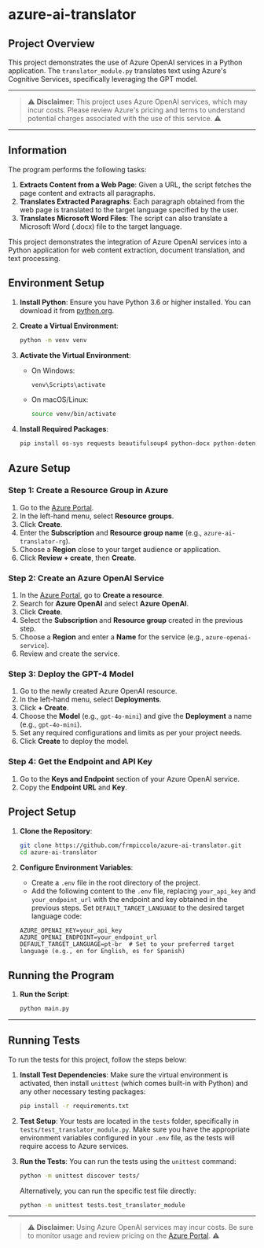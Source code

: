 # azure-ai-translator

## Project Overview

This project demonstrates the use of Azure OpenAI services in a Python application. The `translator_module.py` translates text using Azure's Cognitive Services, specifically leveraging the GPT model.

---

> ⚠ **Disclaimer**: This project uses Azure OpenAI services, which may incur costs. Please review Azure's pricing and terms to understand potential charges associated with the use of this service. ⚠

---

## Information

The program performs the following tasks:

1. **Extracts Content from a Web Page**: Given a URL, the script fetches the page content and extracts all paragraphs.
2. **Translates Extracted Paragraphs**: Each paragraph obtained from the web page is translated to the target language specified by the user.
3. **Translates Microsoft Word Files**: The script can also translate a Microsoft Word (.docx) file to the target language.

This project demonstrates the integration of Azure OpenAI services into a Python application for web content extraction, document translation, and text processing.


## Environment Setup

1. **Install Python**: Ensure you have Python 3.6 or higher installed. You can download it from [python.org](https://www.python.org/).

2. **Create a Virtual Environment**:
    ```bash
    python -m venv venv
    ```

3. **Activate the Virtual Environment**:
    - On Windows:
        ```bash
        venv\Scripts\activate
        ```
    - On macOS/Linux:
        ```bash
        source venv/bin/activate
        ```

4. **Install Required Packages**:
    ```bash
    pip install os-sys requests beautifulsoup4 python-docx python-dotenv
    ```

## Azure Setup

### Step 1: Create a Resource Group in Azure

1. Go to the [Azure Portal](https://portal.azure.com/).
2. In the left-hand menu, select **Resource groups**.
3. Click **Create**.
4. Enter the **Subscription** and **Resource group name** (e.g., `azure-ai-translator-rg`).
5. Choose a **Region** close to your target audience or application.
6. Click **Review + create**, then **Create**.

### Step 2: Create an Azure OpenAI Service

1. In the [Azure Portal](https://portal.azure.com/), go to **Create a resource**.
2. Search for **Azure OpenAI** and select **Azure OpenAI**.
3. Click **Create**.
4. Select the **Subscription** and **Resource group** created in the previous step.
5. Choose a **Region** and enter a **Name** for the service (e.g., `azure-openai-service`).
6. Review and create the service.

### Step 3: Deploy the GPT-4 Model

1. Go to the newly created Azure OpenAI resource.
2. In the left-hand menu, select **Deployments**.
3. Click **+ Create**.
4. Choose the **Model** (e.g., `gpt-4o-mini`) and give the **Deployment** a name (e.g., `gpt-4o-mini`).
5. Set any required configurations and limits as per your project needs.
6. Click **Create** to deploy the model.

### Step 4: Get the Endpoint and API Key

1. Go to the **Keys and Endpoint** section of your Azure OpenAI service.
2. Copy the **Endpoint URL** and **Key**.


## Project Setup

1. **Clone the Repository**:
    ```bash
    git clone https://github.com/frmpiccolo/azure-ai-translator.git
    cd azure-ai-translator
    ```

2. **Configure Environment Variables**:
    - Create a `.env` file in the root directory of the project.
    - Add the following content to the `.env` file, replacing `your_api_key` and `your_endpoint_url` with the endpoint and key obtained in the previous steps. Set `DEFAULT_TARGET_LANGUAGE` to the desired target language code:
    
    ```env
    AZURE_OPENAI_KEY=your_api_key
    AZURE_OPENAI_ENDPOINT=your_endpoint_url
    DEFAULT_TARGET_LANGUAGE=pt-br  # Set to your preferred target language (e.g., en for English, es for Spanish)    
    ```

## Running the Program

1. **Run the Script**:
    ```bash
    python main.py
    ```

---

## Running Tests

To run the tests for this project, follow the steps below:

1. **Install Test Dependencies**:
    Make sure the virtual environment is activated, then install `unittest` (which comes built-in with Python) and any other necessary testing packages:
    ```bash
    pip install -r requirements.txt
    ```

2. **Test Setup**:
    Your tests are located in the `tests` folder, specifically in `tests/test_translator_module.py`. Make sure you have the appropriate environment variables configured in your `.env` file, as the tests will require access to Azure services.

3. **Run the Tests**:
    You can run the tests using the `unittest` command:
    ```bash
    python -m unittest discover tests/
    ```

    Alternatively, you can run the specific test file directly:
    ```bash
    python -m unittest tests.test_translator_module
    ```

---

> ⚠ **Disclaimer**: Using Azure OpenAI services may incur costs. Be sure to monitor usage and review pricing on the [Azure Portal](https://portal.azure.com/). ⚠
